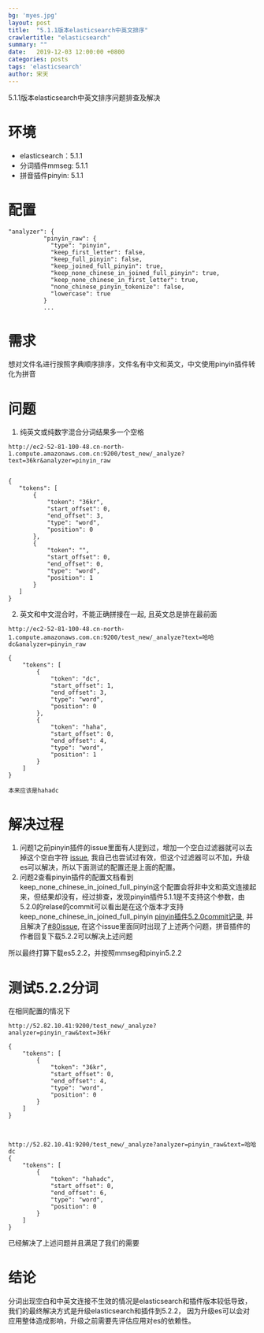 ```yaml
---
bg: 'myes.jpg'
layout: post
title:  "5.1.1版本elasticsearch中英文排序"
crawlertitle: "elasticsearch"
summary: ""
date:   2019-12-03 12:00:00 +0800
categories: posts
tags: 'elasticsearch'
author: 宋天
---
```



5.1.1版本elasticsearch中英文排序问题排查及解决

# 环境
- elasticsearch：5.1.1
- 分词插件mmseg: 5.1.1
- 拼音插件pinyin: 5.1.1

# 配置

```
"analyzer": {
          "pinyin_raw": {
            "type": "pinyin",
            "keep_first_letter": false,
            "keep_full_pinyin": false,
            "keep_joined_full_pinyin": true,
            "keep_none_chinese_in_joined_full_pinyin": true,
            "keep_none_chinese_in_first_letter": true,
            "none_chinese_pinyin_tokenize": false,
            "lowercase": true
          }
          ...

```

# 需求
 想对文件名进行按照字典顺序排序，文件名有中文和英文，中文使用pinyin插件转化为拼音
 
# 问题
1. 纯英文或纯数字混合分词结果多一个空格
   
 ```
 http://ec2-52-81-100-48.cn-north-1.compute.amazonaws.com.cn:9200/test_new/_analyze?text=36kr&analyzer=pinyin_raw
 
 
 {
    "tokens": [
        {
            "token": "36kr",
            "start_offset": 0,
            "end_offset": 3,
            "type": "word",
            "position": 0
        },
        {
            "token": "",
            "start_offset": 0,
            "end_offset": 0,
            "type": "word",
            "position": 1
        }
    ]
}
```

2. 英文和中文混合时，不能正确拼接在一起, 且英文总是排在最前面

```
http://ec2-52-81-100-48.cn-north-1.compute.amazonaws.com.cn:9200/test_new/_analyze?text=哈哈dc&analyzer=pinyin_raw

{
    "tokens": [
        {
            "token": "dc",
            "start_offset": 1,
            "end_offset": 3,
            "type": "word",
            "position": 0
        },
        {
            "token": "haha",
            "start_offset": 0,
            "end_offset": 4,
            "type": "word",
            "position": 1
        }
    ]
}

本来应该是hahadc
```

# 解决过程
1. 问题1之前pinyin插件的issue里面有人提到过，增加一个空白过滤器就可以去掉这个空白字符 [issue](https://github.com/medcl/elasticsearch-analysis-pinyin/issues/163), 我自己也尝试过有效，但这个过滤器可以不加，升级es可以解决，所以下面测试的配置还是上面的配置。
2. 问题2查看pinyin插件的配置文档看到keep_none_chinese_in_joined_full_pinyin这个配置会将非中文和英文连接起来，但结果却没有，经过排查，发现pinyin插件5.1.1是不支持这个参数，由5.2.0的relase的commit可以看出是在这个版本才支持keep_none_chinese_in_joined_full_pinyin [pinyin插件5.2.0commit记录](https://github.com/medcl/elasticsearch-analysis-pinyin/compare/v5.2.0...master), 并且解决了[#80issue](https://github.com/medcl/elasticsearch-analysis-pinyin/issues/80), 在这个issue里面同时出现了上述两个问题，拼音插件的作者回复下载5.2.2可以解决上述问题

所以最终打算下载es5.2.2，并按照mmseg和pinyin5.2.2

# 测试5.2.2分词

在相同配置的情况下

```
http://52.82.10.41:9200/test_new/_analyze?analyzer=pinyin_raw&text=36kr

{
    "tokens": [
        {
            "token": "36kr",
            "start_offset": 0,
            "end_offset": 4,
            "type": "word",
            "position": 0
        }
    ]
}



http://52.82.10.41:9200/test_new/_analyze?analyzer=pinyin_raw&text=哈哈dc
{
    "tokens": [
        {
            "token": "hahadc",
            "start_offset": 0,
            "end_offset": 6,
            "type": "word",
            "position": 0
        }
    ]
}
```

已经解决了上述问题并且满足了我们的需要


# 结论

分词出现空白和中英文连接不生效的情况是elasticsearch和插件版本较低导致， 我们的最终解决方式是升级elasticsearch和插件到5.2.2， 因为升级es可以会对应用整体造成影响，升级之前需要先评估应用对es的依赖性。
